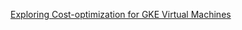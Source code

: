 [Exploring Cost-optimization for GKE Virtual Machines](https://www.skills.google/games/6669/labs/41726)
